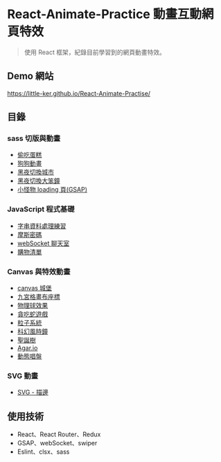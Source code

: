 # React-Animate-Practice 動畫互動網頁特效

> 使用 React 框架，紀錄目前學習到的網頁動畫特效。

## Demo 網站

https://little-ker.github.io/React-Animate-Practise/

<!-- ## 圖片、資料來源 -->

## 目錄

### sass 切版與動畫

- [偷吃蛋糕](https://little-ker.github.io/React-Animate-Practise/#/eatCake)
- [狗狗動畫](https://little-ker.github.io/React-Animate-Practise/#/dog)
- [黑夜切換城市](https://little-ker.github.io/React-Animate-Practise/#/city)
- [黑夜切換大笨鐘](https://little-ker.github.io/React-Animate-Practise/#/bigBen)
- [小怪物 loading 頁(GSAP)](https://little-ker.github.io/React-Animate-Practise/#/monsterLoading)

### JavaScript 程式基礎

- [字串資料處理練習](https://little-ker.github.io/React-Animate-Practise/#/stringHandle)
- [摩斯密碼](https://little-ker.github.io/React-Animate-Practise/#/morseCode)
- [webSocket 聊天室](https://little-ker.github.io/React-Animate-Practise/#/webSocketChat)
- [購物清單](https://little-ker.github.io/React-Animate-Practise/#/shoppingOrder)

### Canvas 與特效動畫

- [canvas 城堡](https://little-ker.github.io/React-Animate-Practise/#/castleAnim)
- [九宮格畫布座標](https://little-ker.github.io/React-Animate-Practise/#/coordinate)
- [物理球效果](https://little-ker.github.io/React-Animate-Practise/#/ball)
- [貪吃蛇遊戲](https://little-ker.github.io/React-Animate-Practise/#/snake)
- [粒子系統](https://little-ker.github.io/React-Animate-Practise/#/particles)
- [科幻風時鐘](https://little-ker.github.io/React-Animate-Practise/#/scienceWeb)
- [聖誕樹](https://little-ker.github.io/React-Animate-Practise/#/christmasTree)
- [Agar.io](https://little-ker.github.io/React-Animate-Practise/#/agarIo)
- [動態唱盤](https://little-ker.github.io/React-Animate-Practise/#/dynamicTurntable)

### SVG 動畫

- [SVG - 描邊](https://little-ker.github.io/React-Animate-Practise/#/svgStroke)

## 使用技術

- React、React Router、Redux
- GSAP、webSocket、swiper
- Eslint、clsx、sass

<!-- ## 聲明
此網站僅作為前端設計練習用, 不使用於商業用途 -->
